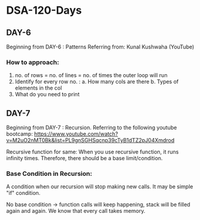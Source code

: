 # DSA-120-Days

## DAY-6
Beginning from DAY-6 : Patterns
Referring from: Kunal Kushwaha (YouTube)

### How to approach: 
1. no. of rows = no. of lines = no. of times the outer loop will run
2. Identify for every row no. :
   a. How many cols are there
   b. Types of elements in the col
3. What do you need to print

## DAY-7
Beginning from DAY-7 : Recursion.
Referring to the following youtube bootcamp:
https://www.youtube.com/watch?v=M2uO2nMT0Bk&list=PL9gnSGHSqcnp39cTyB1dTZ2pJ04Xmdrod

Recursive function for same:
When you use recursive function, it runs infinity times. Therefore, there should be a base limit/condition.

### Base Condition in Recursion:
A condition when our recursion will stop making new calls.
It may be simple "if" condition.

No base condition -> function calls will keep happening, stack will be filled again and again.
We know that every call takes memory.